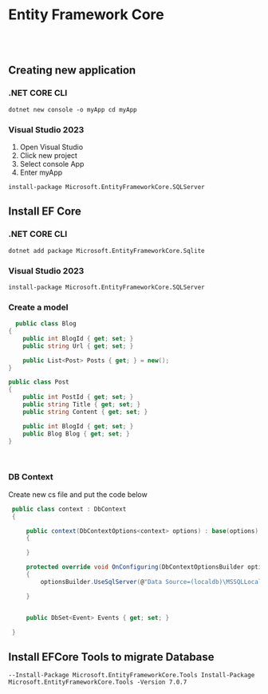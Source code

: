 


# Entity Framework Core
<br><br>



## Creating new application
### .NET CORE CLI
``
dotnet new console -o myApp
cd myApp
``
### Visual Studio 2023
1) Open Visual Studio
2) Click new project
3) Select console App
4) Enter myApp

``
install-package Microsoft.EntityFrameworkCore.SQLServer
``




## Install EF Core
### .NET CORE CLI
``
dotnet add package Microsoft.EntityFrameworkCore.Sqlite
``
### Visual Studio 2023
``
install-package Microsoft.EntityFrameworkCore.SQLServer
``

### Create a model

```csharp
  public class Blog
{
    public int BlogId { get; set; }
    public string Url { get; set; }

    public List<Post> Posts { get; } = new();
}

public class Post
{
    public int PostId { get; set; }
    public string Title { get; set; }
    public string Content { get; set; }

    public int BlogId { get; set; }
    public Blog Blog { get; set; }
}

```


<br>

### DB Context
Create new cs file and put the code below
```csharp
 public class context : DbContext
 {

     public context(DbContextOptions<context> options) : base(options)
     {

     }

     protected override void OnConfiguring(DbContextOptionsBuilder optionsBuilder)
     {
         optionsBuilder.UseSqlServer(@"Data Source=(localdb)\MSSQLLocalDB;Initial Catalog=blazorApp;");

     }


     public DbSet<Event> Events { get; set; } 

 }
```


## Install EFCore Tools to migrate Database

``
--Install-Package Microsoft.EntityFrameworkCore.Tools
Install-Package Microsoft.EntityFrameworkCore.Tools -Version 7.0.7
``

